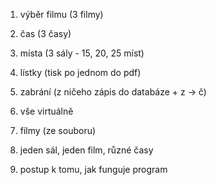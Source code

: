 
1) výběr filmu (3 filmy)

2) čas (3 časy)

3) místa (3 sály - 15, 20, 25 míst)

4) lístky (tisk po jednom do pdf)

5) zabrání (z ničeho zápis do databáze + z -> č)

6) vše virtuálně

7) filmy (ze souboru)

8) jeden sál, jeden film, různé časy

9) postup k tomu, jak funguje program
